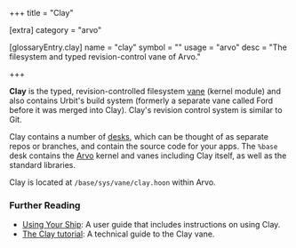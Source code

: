 +++
title = "Clay"

[extra]
category = "arvo"

[glossaryEntry.clay]
name = "clay"
symbol = ""
usage = "arvo"
desc = "The filesystem and typed revision-control vane of Arvo."

+++

**Clay** is the typed, revision-controlled filesystem
[vane](/glossary/vane) (kernel module) and also contains Urbit's build
system (formerly a separate vane called Ford before it was merged into Clay).
Clay's revision control system is similar to Git.

Clay contains a number of [desks](/glossary/desk), which can be
thought of as separate repos or branches, and contain the source code for your
apps. The `%base` desk contains the [Arvo](/glossary/arvo) kernel and
vanes including Clay itself, as well as the standard libraries.

Clay is located at `/base/sys/vane/clay.hoon` within Arvo.

### Further Reading

- [Using Your Ship](https://urbit.org/using/os/filesystem): A user guide that includes instructions on using Clay.
- [The Clay tutorial](/system/kernel/clay): A technical guide to the Clay vane.
